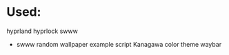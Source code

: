 # Used:
hyprland
hyprlock
swww
  - swww random wallpaper example script
Kanagawa color theme
waybar
